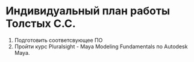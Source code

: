 # Индивидуальный план работы Толстых C.C.
1. Подготовить соответсвующее ПО
2. Пройти курс Pluralsight - Maya Modeling Fundamentals по Autodesk Maya.

